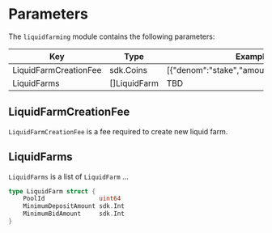 <!-- order: 6 -->

# Parameters

The `liquidfarming` module contains the following parameters:

| Key                        | Type         | Example                                        |
| -------------------------- | ------------ | ---------------------------------------------- |
| LiquidFarmCreationFee      | sdk.Coins    | [{"denom":"stake","amount":"100000000"}]       |
| LiquidFarms                | []LiquidFarm | TBD                                            |


## LiquidFarmCreationFee

`LiquidFarmCreationFee` is a fee required to create new liquid farm.

## LiquidFarms

`LiquidFarms` is a list of `LiquidFarm` ...

```go
type LiquidFarm struct {
	PoolId               uint64
	MinimumDepositAmount sdk.Int
	MinimumBidAmount     sdk.Int
}
```
